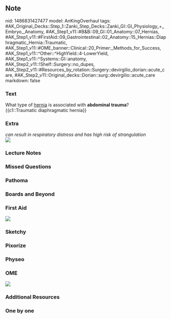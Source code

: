 ## Note
nid: 1486831427477
model: AnKingOverhaul
tags: #AK_Original_Decks::Step_1::Zanki_Step_Decks::Zanki_GI::GI_Physiology_+_Embryo,_Anatomy, #AK_Step1_v11::#B&B::09_GI::01_Anatomy::07_Hernias, #AK_Step1_v11::#FirstAid::09_Gastrointestinal::02_Anatomy::15_Hernias::Diaphragmatic_Hernia::Traumatic, #AK_Step1_v11::#OME_banner::Clinical::20_Primer:_Methods_for_Success, #AK_Step1_v11::^Other::^HighYield::4-LowerYield, #AK_Step1_v11::^Systems::GI::anatomy, #AK_Step2_v11::!Shelf::Surgery::no_dupes, #AK_Step2_v11::#Resources_by_rotation::Surgery::devirgilio_dorian::acute_care, #AK_Step2_v11::Original_decks::Dorian::surg::devirgilio::acute_care
markdown: false

### Text
<div>
  What type of <u>hernia</u> is associated with <b>abdominal
  trauma</b>?
</div>
<div>
  {{c1::Traumatic diaphragmatic hernia}}
</div>

### Extra
<div>
  <i>can result in respiratory distress and has high risk of
  strangulation</i>
</div>
<div><img src="paste-503683699704197.jpg"></div>

### Lecture Notes


### Missed Questions


### Pathoma


### Boards and Beyond


### First Aid
<img src="tmplIBeFf.png">

### Sketchy


### Pixorize


### Physeo


### OME
<div class="ome-widget">
  <a href="https://onlinemeded.org/spa/surgery?ref=anki"><img src=
  "_OME_AnkiFlashcards_Topic_2.png"></a>
</div>

### Additional Resources


### One by one


